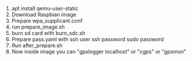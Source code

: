 1) apt install qemu-user-static
2) Download Raspbian image
3) Prepare wpa_supplicant.conf
4) run prepare_image.sh
5) burn sd card with burn_sdc.sh
6) Prepare pass.yaml with ssh user ssh password sudo password
7) Run after_prepare.sh
8) Now inside image you can "gpxlogger localhost" or "cgps" or "gpsmon"
